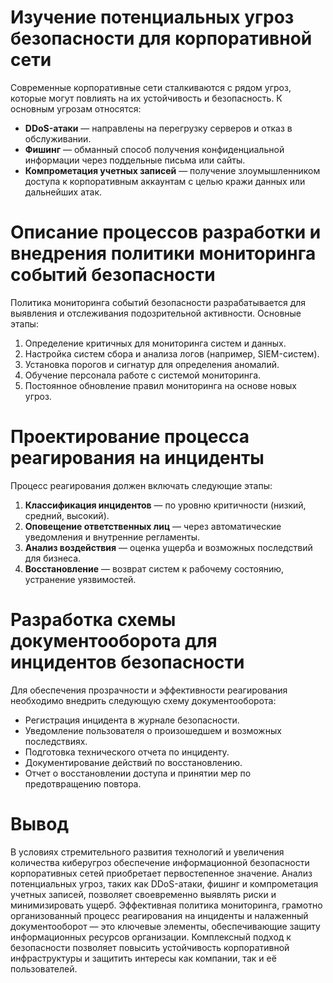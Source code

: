 # Изучение потенциальных угроз безопасности для корпоративной сети

Современные корпоративные сети сталкиваются с рядом угроз, которые могут повлиять на их устойчивость и безопасность. К основным угрозам относятся:

- **DDoS-атаки** — направлены на перегрузку серверов и отказ в обслуживании.
- **Фишинг** — обманный способ получения конфиденциальной информации через поддельные письма или сайты.
- **Компрометация учетных записей** — получение злоумышленником доступа к корпоративным аккаунтам с целью кражи данных или дальнейших атак.

# Описание процессов разработки и внедрения политики мониторинга событий безопасности

Политика мониторинга событий безопасности разрабатывается для выявления и отслеживания подозрительной активности. Основные этапы:

1. Определение критичных для мониторинга систем и данных.
2. Настройка систем сбора и анализа логов (например, SIEM-систем).
3. Установка порогов и сигнатур для определения аномалий.
4. Обучение персонала работе с системой мониторинга.
5. Постоянное обновление правил мониторинга на основе новых угроз.

# Проектирование процесса реагирования на инциденты

Процесс реагирования должен включать следующие этапы:

1. **Классификация инцидентов** — по уровню критичности (низкий, средний, высокий).
2. **Оповещение ответственных лиц** — через автоматические уведомления и внутренние регламенты.
3. **Анализ воздействия** — оценка ущерба и возможных последствий для бизнеса.
4. **Восстановление** — возврат систем к рабочему состоянию, устранение уязвимостей.

# Разработка схемы документооборота для инцидентов безопасности

Для обеспечения прозрачности и эффективности реагирования необходимо внедрить следующую схему документооборота:

- Регистрация инцидента в журнале безопасности.
- Уведомление пользователя о произошедшем и возможных последствиях.
- Подготовка технического отчета по инциденту.
- Документирование действий по восстановлению.
- Отчет о восстановлении доступа и принятии мер по предотвращению повтора.

# Вывод

В условиях стремительного развития технологий и увеличения количества киберугроз обеспечение информационной безопасности корпоративных сетей приобретает первостепенное значение. Анализ потенциальных угроз, таких как DDoS-атаки, фишинг и компрометация учетных записей, позволяет своевременно выявлять риски и минимизировать ущерб. Эффективная политика мониторинга, грамотно организованный процесс реагирования на инциденты и налаженный документооборот — это ключевые элементы, обеспечивающие защиту информационных ресурсов организации. Комплексный подход к безопасности позволяет повысить устойчивость корпоративной инфраструктуры и защитить интересы как компании, так и её пользователей.
